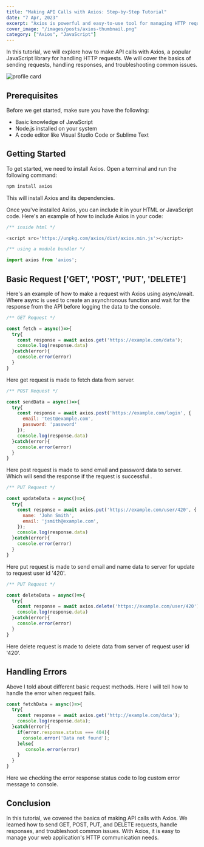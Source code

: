 ```yaml
---
title: "Making API Calls with Axios: Step-by-Step Tutorial"
date: "7 Apr, 2023"
excerpt: "Axios is powerful and easy-to-use tool for managing HTTP requests in your web app."
cover_image: "/images/posts/axios-thumbnail.png"
category: ["Axios", "JavaScript"]
---
```


In this tutorial, we will explore how to make API calls with Axios, a popular JavaScript library for handling HTTP requests. We will cover the basics of sending requests, handling responses, and troubleshooting common issues.

![profile card](/images/posts/axios.png)

## Prerequisites

Before we get started, make sure you have the following:

* Basic knowledge of JavaScript
* Node.js installed on your system
* A code editor like Visual Studio Code or Sublime Text

## Getting Started

To get started, we need to install Axios. Open a terminal and run the following command:

```javascript
npm install axios
```

This will install Axios and its dependencies.

Once you've installed Axios, you can include it in your HTML or JavaScript code.
Here's an example of how to include Axios in your code:

```javascript
/** inside html */

<script src='https://unpkg.com/axios/dist/axios.min.js'></script>

/** using a module bundler */

import axios from 'axios';
```

## Basic Request ['GET', 'POST', 'PUT', 'DELETE']

Here's an example of how to make a request with Axios using async/await. Where async is used to create an asynchronous function and wait for the response from the API before logging the data to the console.

```javascript
/** GET Request */

const fetch = async()=>{
  try{
    const response = await axios.get('https://example.com/data');
    console.log(response.data)
  }catch(error){
    console.error(error)
  }
}
```

Here get request is made to fetch data from server.

```javascript
/** POST Request */

const sendData = async()=>{
  try{
    const response = await axios.post('https://example.com/login', {
      email: 'test@example.com',
      password: 'password'
    });
    console.log(response.data)
  }catch(error){
    console.error(error)
  }
}
```

Here post request is made to send email and password data to server. Which will send the response if the request is successful .

```javascript
/** PUT Request */

const updateData = async()=>{
  try{
    const response = await axios.put('https://example.com/user/420', {
      name: 'John Smith',
      email: 'jsmith@example.com',
    });
    console.log(response.data)
  }catch(error){
    console.error(error)
  }
}
```

Here put request is made to send email and name data to server for update to request user id '420'.

```javascript
/** PUT Request */

const deleteData = async()=>{
  try{
    const response = await axios.delete('https://example.com/user/420');
    console.log(response.data)
  }catch(error){
    console.error(error)
  }
}
```

Here delete request is made to delete data from server of request user id '420'.

## Handling Errors

Above I told about different basic request methods. Here I will tell how to handle the error when request fails.

```javascript
const fetchData = async()=>{
  try{
    const response = await axios.get('http://example.com/data');
    console.log(response.data);
  }catch(error){
    if(error.response.status === 404){
      console.error('Data not found');
    }else{
       console.error(error)
    }
  }
}
```

Here we checking the error response status code to log custom error message to console.

## Conclusion

In this tutorial, we covered the basics of making API calls with Axios. We learned how to send GET, POST, PUT, and DELETE requests, handle responses, and troubleshoot common issues. With Axios, it is easy to manage your web application's HTTP communication needs.
